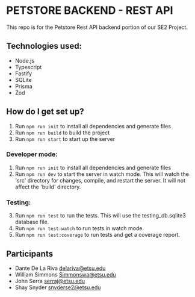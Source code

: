 # PETSTORE BACKEND - REST API

This repo is for the Petstore Rest API backend portion of our SE2 Project.

## Technologies used:

- Node.js
- Typescript
- Fastify
- SQLite
- Prisma
- Zod

## How do I get set up?

1. Run `npm run init` to install all dependencies and generate files
2. Run `npm run build` to build the project
3. Run `npm run start` to start up the server

### Developer mode:

1. Run `npm run init` to install all dependencies and generate files
2. Run `npm run dev` to start the server in watch mode. This will watch the 'src' directory for changes, compile, and restart the server. It will not affect the 'build' directory.

### Testing:

3. Run `npm run test` to run the tests. This will use the testing_db.sqlite3 database file.
4. Run `npm run test:watch` to run tests in watch mode.
5. Run `npm run test:coverage` to run tests and get a coverage report.

## Participants

- Dante De La Riva delariva@etsu.edu
- William Simmons Simmonswa@etsu.edu
- John Serra serraj@etsu.edu
- Shay Snyder snyderse2@etsu.edu
